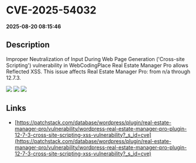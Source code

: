 # CVE-2025-54032

**2025-08-20 08:15:46**

## Description
Improper Neutralization of Input During Web Page Generation ('Cross-site Scripting') vulnerability in WebCodingPlace Real Estate Manager Pro allows Reflected XSS. This issue affects Real Estate Manager Pro: from n/a through 12.7.3.

![](https://img.shields.io/static/v1?label=Score&message=7.1&color=red)
![](https://img.shields.io/static/v1?label=Severity&message=HIGH&color=red)
![](https://img.shields.io/static/v1?label=CWE&message=XSS&color=green)

## Links
- [https://patchstack.com/database/wordpress/plugin/real-estate-manager-pro/vulnerability/wordpress-real-estate-manager-pro-plugin-12-7-3-cross-site-scripting-xss-vulnerability?_s_id=cve](https://patchstack.com/database/wordpress/plugin/real-estate-manager-pro/vulnerability/wordpress-real-estate-manager-pro-plugin-12-7-3-cross-site-scripting-xss-vulnerability?_s_id=cve)
